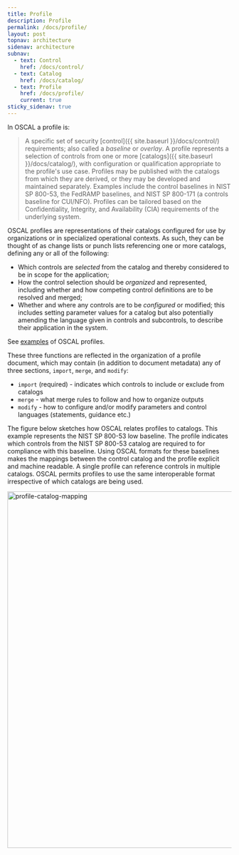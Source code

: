 ```yaml
---
title: Profile
description: Profile
permalink: /docs/profile/
layout: post
topnav: architecture
sidenav: architecture
subnav:
  - text: Control
    href: /docs/control/
  - text: Catalog
    href: /docs/catalog/
  - text: Profile
    href: /docs/profile/
    current: true
sticky_sidenav: true
---
```


In OSCAL a profile is:

> A specific set of security [control]({{ site.baseurl }}/docs/control/) requirements; also called a *baseline* or *overlay*. A profile represents a selection of controls from one or more [catalogs]({{ site.baseurl }}/docs/catalog/), with configuration or qualification appropriate to the profile's use case. Profiles may be published with the catalogs from which they are derived, or they may be developed and maintained separately. Examples include the control baselines in NIST SP 800-53, the FedRAMP baselines, and NIST SP 800-171 (a controls baseline for CUI/NFO).  Profiles can be tailored based on the Confidentiality, Integrity, and Availability (CIA) requirements of the underlying system.

OSCAL profiles are representations of their catalogs configured for use by organizations or in specialized operational contexts. As such, they can be thought of as change lists or punch lists referencing one or more catalogs, defining any or all of the following:

* Which controls are *selected* from the catalog and thereby considered to be in scope for the application;
* How the control selection should be *organized* and represented, including whether and how competing control definitions are to be resolved and merged;
* Whether and where any controls are to be *configured* or modified; this includes setting parameter values for a catalog but also potentially amending the language given in controls and subcontrols, to describe their application in the system. 

See [examples](/OSCAL/resources/examples/profiles/) of OSCAL profiles.

These three functions are reflected in the organization of a profile document, which may contain (in addition to document metadata) any of three sections, `import`, `merge`, and `modify`:

* `import` (required) - indicates which controls to include or exclude from catalogs
* `merge` - what merge rules to follow and how to organize outputs
* `modify` - how to configure and/or modify parameters and control languages (statements, guidance etc.)

The figure below sketches how OSCAL relates profiles to catalogs. This example represents the NIST SP 800-53 low baseline. The profile indicates which controls from the NIST SP 800-53 catalog are required to for compliance with this baseline. Using OSCAL formats for these baselines makes the mappings between the control catalog and the profile explicit and machine readable. A single profile can reference controls in multiple catalogs. OSCAL permits profiles to use the same interoperable format irrespective of which catalogs are being used.

<img src="{{ site.baseurl }}/assets/img/profile-catalog-mapping-trivial-example.png" alt="profile-catalog-mapping" width="800" />
